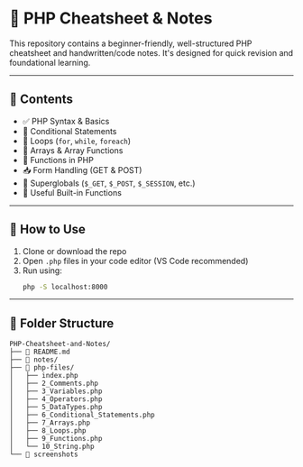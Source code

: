 # 📘 PHP Cheatsheet & Notes

This repository contains a beginner-friendly, well-structured PHP cheatsheet and handwritten/code notes. It's designed for quick revision and foundational learning.

---

## 📂 Contents

- ✅ PHP Syntax & Basics
- 🔄 Conditional Statements
- 🔁 Loops (`for`, `while`, `foreach`)
- 🔢 Arrays & Array Functions
- 🧮 Functions in PHP
- 📥 Form Handling (GET & POST)
- 📌 Superglobals (`$_GET`, `$_POST`, `$_SESSION`, etc.)
- 🧾 Useful Built-in Functions

---

## 🚀 How to Use

1. Clone or download the repo
2. Open `.php` files in your code editor (VS Code recommended)
3. Run using:
   ```bash
   php -S localhost:8000
   
---

## 📂 Folder Structure
```
PHP-Cheatsheet-and-Notes/
├── 📄 README.md
├── 📁 notes/
├── 📁 php-files/
│   ├── index.php
│   ├── 2_Comments.php
│   ├── 3_Variables.php
│   ├── 4_Operators.php
│   ├── 5_DataTypes.php
│   ├── 6_Conditional_Statements.php
│   ├── 7_Arrays.php
│   ├── 8_Loops.php
│   ├── 9_Functions.php
│   └── 10_String.php
└── 📁 screenshots

```
